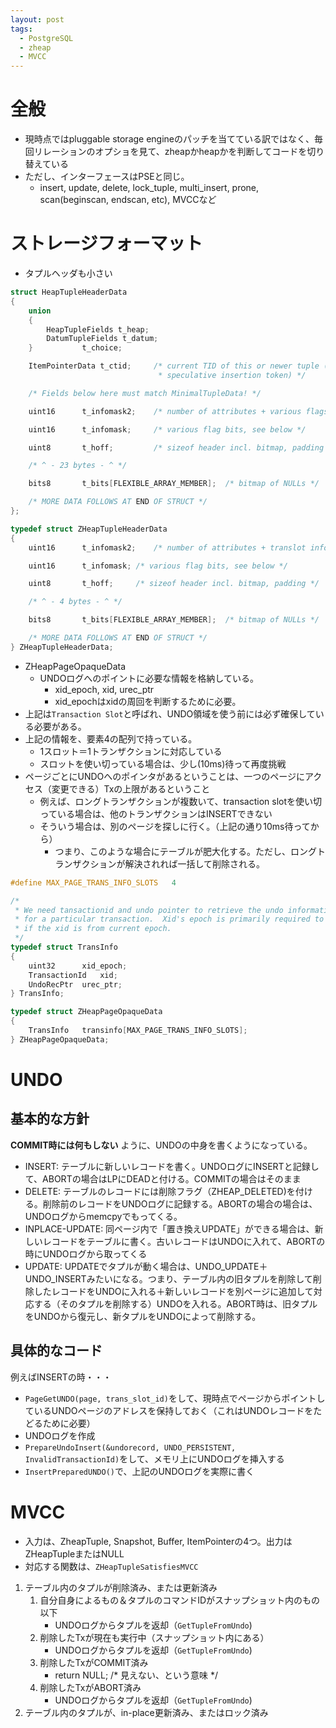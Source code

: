 ```yaml
---
layout: post
tags:
  - PostgreSQL
  - zheap
  - MVCC
---
```


# 全般
* 現時点ではpluggable storage engineのパッチを当てている訳ではなく、毎回リレーションのオプショを見て、zheapかheapかを判断してコードを切り替えている
* ただし、インターフェースはPSEと同じ。
  * insert, update, delete, lock_tuple, multi_insert, prone, scan(beginscan, endscan, etc), MVCCなど
# ストレージフォーマット
* タプルヘッダも小さい

```c
struct HeapTupleHeaderData
{
    union
    {
        HeapTupleFields t_heap;
        DatumTupleFields t_datum;
    }           t_choice;

    ItemPointerData t_ctid;     /* current TID of this or newer tuple (or a
                                 * speculative insertion token) */

    /* Fields below here must match MinimalTupleData! */

    uint16      t_infomask2;    /* number of attributes + various flags */

    uint16      t_infomask;     /* various flag bits, see below */

    uint8       t_hoff;         /* sizeof header incl. bitmap, padding */

    /* ^ - 23 bytes - ^ */

    bits8       t_bits[FLEXIBLE_ARRAY_MEMBER];  /* bitmap of NULLs */

    /* MORE DATA FOLLOWS AT END OF STRUCT */
};
```

```c
typedef struct ZHeapTupleHeaderData
{
    uint16      t_infomask2;    /* number of attributes + translot info + various flags */

    uint16      t_infomask; /* various flag bits, see below */

    uint8       t_hoff;     /* sizeof header incl. bitmap, padding */

    /* ^ - 4 bytes - ^ */

    bits8       t_bits[FLEXIBLE_ARRAY_MEMBER];  /* bitmap of NULLs */

    /* MORE DATA FOLLOWS AT END OF STRUCT */
} ZHeapTupleHeaderData;
```

* ZHeapPageOpaqueData
  * UNDOログへのポイントに必要な情報を格納している。
    * xid_epoch, xid, urec_ptr
    * xid_epochはxidの周回を判断するために必要。
* 上記は`Transaction Slot`と呼ばれ、UNDO領域を使う前には必ず確保している必要がある。
* 上記の情報を、要素4の配列で持っている。
  * 1スロット＝1トランザクションに対応している
  * スロットを使い切っている場合は、少し(10ms)待って再度挑戦
* ページごとにUNDOへのポインタがあるということは、一つのページにアクセス（変更できる）Txの上限があるということ
  * 例えば、ロングトランザクションが複数いて、transaction slotを使い切っている場合は、他のトランザクションはINSERTできない
  * そういう場合は、別のページを探しに行く。（上記の通り10ms待ってから）
    * つまり、このような場合にテーブルが肥大化する。ただし、ロングトランザクションが解決されれば一括して削除される。

```c
#define MAX_PAGE_TRANS_INFO_SLOTS   4

/*
 * We need tansactionid and undo pointer to retrieve the undo information
 * for a particular transaction.  Xid's epoch is primarily required to check
 * if the xid is from current epoch.
 */
typedef struct TransInfo
{
    uint32      xid_epoch;
    TransactionId   xid;
    UndoRecPtr  urec_ptr;
} TransInfo;

typedef struct ZHeapPageOpaqueData
{
    TransInfo   transinfo[MAX_PAGE_TRANS_INFO_SLOTS];
} ZHeapPageOpaqueData;
```

# UNDO
## 基本的な方針
**COMMIT時には何もしない** ように、UNDOの中身を書くようになっている。
* INSERT: テーブルに新しいレコードを書く。UNDOログにINSERTと記録して、ABORTの場合はLPにDEADと付ける。COMMITの場合はそのまま
* DELETE: テーブルのレコードには削除フラグ（ZHEAP_DELETED)を付ける。削除前のレコードをUNDOログに記録する。ABORTの場合の場合は、UNDOログからmemcpyでもってくる。
* INPLACE-UPDATE: 同ページ内で「置き換えUPDATE」ができる場合は、新しいレコードをテーブルに書く。古いレコードはUNDOに入れて、ABORTの時にUNDOログから取ってくる
* UPDATE: UPDATEでタプルが動く場合は、UNDO_UPDATE＋UNDO_INSERTみたいになる。つまり、テーブル内の旧タプルを削除して削除したレコードをUNDOに入れる＋新しいレコードを別ページに追加して対応する（そのタプルを削除する）UNDOを入れる。ABORT時は、旧タプルをUNDOから復元し、新タプルをUNDOによって削除する。

## 具体的なコード
例えばINSERTの時・・・
* `PageGetUNDO(page, trans_slot_id)`をして、現時点でページからポイントしているUNDOページのアドレスを保持しておく（これはUNDOレコードをたどるために必要）
* UNDOログを作成
* `PrepareUndoInsert(&undorecord, UNDO_PERSISTENT, InvalidTransactionId)`をして、メモリ上にUNDOログを挿入する
* `InsertPreparedUNDO()`で、上記のUNDOログを実際に書く

# MVCC
* 入力は、ZheapTuple, Snapshot, Buffer, ItemPointerの4つ。出力はZHeapTupleまたはNULL
* 対応する関数は、`ZHeapTupleSatisfiesMVCC`
1. テーブル内のタプルが削除済み、または更新済み
   1. 自分自身によるもの＆タプルのコマンドIDがスナップショット内のもの以下
      * UNDOログからタプルを返却（`GetTupleFromUndo`)
   1. 削除したTxが現在も実行中（スナップショット内にある）
      * UNDOログからタプルを返却（`GetTupleFromUndo`)
   1. 削除したTxがCOMMIT済み
      * return NULL; /* 見えない、という意味 */
   1. 削除したTxがABORT済み
      * UNDOログからタプルを返却（`GetTupleFromUndo`)
1. テーブル内のタプルが、in-place更新済み、またはロック済み

